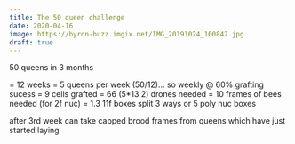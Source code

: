 ```yaml
---
title: The 50 queen challenge
date: 2020-04-16
image: https://byron-buzz.imgix.net/IMG_20191024_100842.jpg
draft: true
--- 
```


50 queens in 3 months

= 12 weeks
= 5 queens per week (50/12)... so weekly 
   @ 60% grafting sucess = 9 cells grafted
   = 66 (5*13.2) drones needed
   = 10 frames of bees needed (for 2f nuc)
    = 1.3 11f boxes split 3 ways or 5 poly nuc boxes

after 3rd week can take capped brood frames from queens which have just
started laying